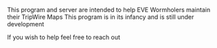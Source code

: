 This program and server are intended to help EVE Wormholers maintain their TripWire Maps
This program is in its infancy and is still under development

If you wish to help feel free to reach out